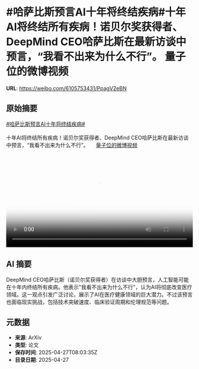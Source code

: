 # #哈萨比斯预言AI十年将终结疾病#十年AI将终结所有疾病！诺贝尔奖获得者、DeepMind CEO哈萨比斯在最新访谈中预言，“我看不出来为什么不行”。 量子位的微博视频

**URL**: https://weibo.com/6105753431/PpagV2eBN

## 原始摘要

<a href="https://m.weibo.cn/search?containerid=231522type%3D1%26t%3D10%26q%3D%23%E5%93%88%E8%90%A8%E6%AF%94%E6%96%AF%E9%A2%84%E8%A8%80AI%E5%8D%81%E5%B9%B4%E5%B0%86%E7%BB%88%E7%BB%93%E7%96%BE%E7%97%85%23&amp;extparam=%23%E5%93%88%E8%90%A8%E6%AF%94%E6%96%AF%E9%A2%84%E8%A8%80AI%E5%8D%81%E5%B9%B4%E5%B0%86%E7%BB%88%E7%BB%93%E7%96%BE%E7%97%85%23" data-hide=""><span class="surl-text">#哈萨比斯预言AI十年将终结疾病#</span></a><br><br>十年AI将终结所有疾病！诺贝尔奖获得者、DeepMind CEO哈萨比斯在最新访谈中预言，“我看不出来为什么不行”。 <a href="https://video.weibo.com/show?fid=1034:5159385404473424" data-hide=""><span class="url-icon"><img style="width: 1rem;height: 1rem" src="https://h5.sinaimg.cn/upload/2015/09/25/3/timeline_card_small_video_default.png" referrerpolicy="no-referrer"></span><span class="surl-text">量子位的微博视频</span></a> <br clear="both"><div style="clear: both"></div><video controls="controls" poster="https://tvax3.sinaimg.cn/orj480/006Fd7o3gy1i0t8cd3stjj30u01hc0vu.jpg" style="width: 100%"><source src="https://f.video.weibocdn.com/o0/pmOw6uxwlx08nKGOxozC010412003G5H0E010.mp4?label=mp4_720p&amp;template=720x1280.24.0&amp;ori=0&amp;ps=1CwnkDw1GXwCQx&amp;Expires=1745744537&amp;ssig=XSKwaDRwqg&amp;KID=unistore,video"><source src="https://f.video.weibocdn.com/o0/Rb89Lhh9lx08nKGOwVHi0104120021sL0E010.mp4?label=mp4_hd&amp;template=540x960.24.0&amp;ori=0&amp;ps=1CwnkDw1GXwCQx&amp;Expires=1745744537&amp;ssig=m03xVmQMzl&amp;KID=unistore,video"><source src="https://f.video.weibocdn.com/o0/FdZn39oilx08nKGOBcFW010412001b2p0E010.mp4?label=mp4_ld&amp;template=360x640.24.0&amp;ori=0&amp;ps=1CwnkDw1GXwCQx&amp;Expires=1745744537&amp;ssig=GNmAMlMclM&amp;KID=unistore,video"><p>视频无法显示，请前往<a href="https://video.weibo.com/show?fid=1034%3A5159385404473424" target="_blank" rel="noopener noreferrer">微博视频</a>观看。</p></video>

## AI 摘要

DeepMind CEO哈萨比斯（诺贝尔奖获得者）在访谈中大胆预言，人工智能可能在十年内终结所有疾病。他表示"我看不出来为什么不行"，认为AI将彻底改变医疗领域。这一观点引发广泛讨论，展示了AI在医疗健康领域的巨大潜力。不过该预言也面临现实挑战，包括技术突破速度、临床验证周期和伦理规范等问题。

## 元数据

- **来源**: ArXiv
- **类型**: 论文
- **保存时间**: 2025-04-27T08:03:35Z
- **目录日期**: 2025-04-27
